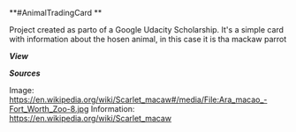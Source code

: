 **#AnimalTradingCard
**

Project created as parto of a Google Udacity Scholarship. It's a simple card with information about the hosen animal, in this case it is tha mackaw parrot

***View***


***Sources***

Image: https://en.wikipedia.org/wiki/Scarlet_macaw#/media/File:Ara_macao_-Fort_Worth_Zoo-8.jpg
Information: https://en.wikipedia.org/wiki/Scarlet_macaw

